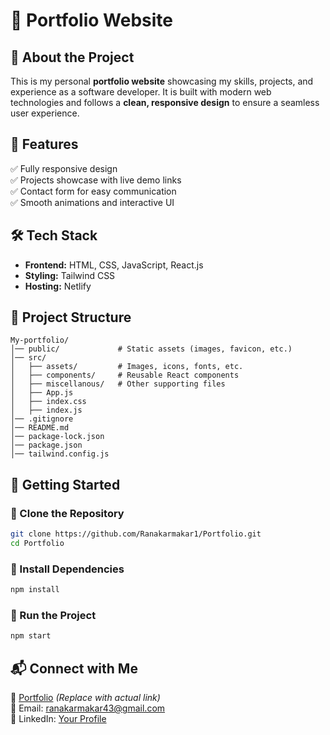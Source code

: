# 📌 Portfolio Website


## 🚀 About the Project
This is my personal **portfolio website** showcasing my skills, projects, and experience as a software developer. It is built with modern web technologies and follows a **clean, responsive design** to ensure a seamless user experience.

## 🎯 Features
✅ Fully responsive design  
✅ Projects showcase with live demo links  
✅ Contact form for easy communication  
✅ Smooth animations and interactive UI  
 

## 🛠️ Tech Stack
- **Frontend:** HTML, CSS, JavaScript, React.js  
- **Styling:** Tailwind CSS  
- **Hosting:** Netlify 

## 📂 Project Structure
```plaintext
My-portfolio/
│── public/             # Static assets (images, favicon, etc.)
│── src/
│   ├── assets/         # Images, icons, fonts, etc.
│   ├── components/     # Reusable React components
│   ├── miscellanous/   # Other supporting files
│   ├── App.js         
│   ├── index.css
│   ├── index.js
│── .gitignore
│── README.md
│── package-lock.json
│── package.json
│── tailwind.config.js
```

## 🚀 Getting Started
### 🔹 Clone the Repository
```sh
git clone https://github.com/Ranakarmakar1/Portfolio.git
cd Portfolio
```
### 🔹 Install Dependencies
```sh
npm install
```
### 🔹 Run the Project
```sh
npm start
```

## 📬 Connect with Me
🔗 [Portfolio](https://your-portfolio-link.com) *(Replace with actual link)*  
📧 Email: ranakarmakar43@gmail.com   
💼 LinkedIn: [Your Profile](https://www.linkedin.com/in/rana-karmakar-37254b229/)  
